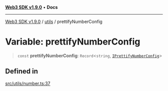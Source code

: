 [**Web3 SDK v1.9.0**](../../../README.md) • **Docs**

***

[Web3 SDK v1.9.0](../../../globals.md) / [utils](../README.md) / prettifyNumberConfig

# Variable: prettifyNumberConfig

> `const` **prettifyNumberConfig**: `Record`\<`string`, [`IPrettifyNumberConfig`](../interfaces/IPrettifyNumberConfig.md)\>

## Defined in

[src/utils/number.ts:37](https://github.com/Mystic-Nayy/alephium-web3/blob/ee41f5e0e7d7fb0b155fe62f05b2ac03772895ca/packages/web3/src/utils/number.ts#L37)
